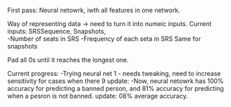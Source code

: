 First pass: 
Neural netowrk, iwth all features in one network. 

Way of representing data -> need to turn it into numeic inputs. 
Current inputs: 
SRSSequence, Snapshots,  
-Number of seats in SRS 
-Frequency of each seta in SRS
Same for snapshots

Pad all 0s until it reaches the longest one. 

Current progress:
-Trying neural net 1 - needs tweaking, need to increase sensitivity for cases when there 9
update: 
-Now, neural netowrk has 100% accuracy for predicting a banned person, and 81% accuracy for predicting 
when a pesron is not banned. 
update: 
08% average accuracy. 
